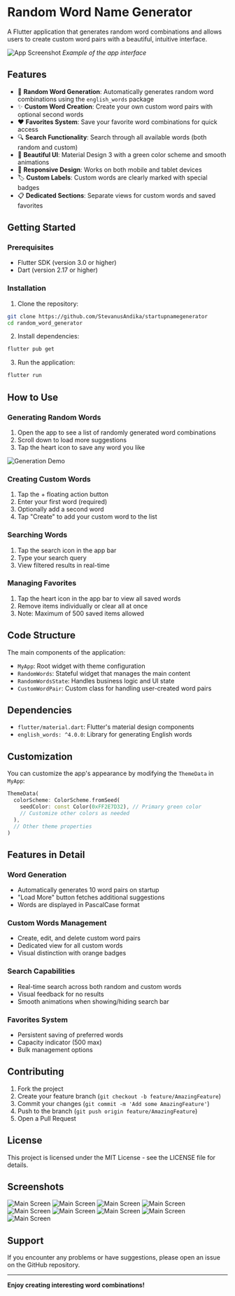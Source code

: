 # Random Word Name Generator

A Flutter application that generates random word combinations and allows users to create custom word pairs with a beautiful, intuitive interface.

![App Screenshot](image1.jpg)
*Example of the app interface*

## Features

- 🔄 **Random Word Generation**: Automatically generates random word combinations using the `english_words` package
- ✨ **Custom Word Creation**: Create your own custom word pairs with optional second words
- ❤️ **Favorites System**: Save your favorite word combinations for quick access
- 🔍 **Search Functionality**: Search through all available words (both random and custom)
- 🎨 **Beautiful UI**: Material Design 3 with a green color scheme and smooth animations
- 📱 **Responsive Design**: Works on both mobile and tablet devices
- 🏷️ **Custom Labels**: Custom words are clearly marked with special badges
- 📋 **Dedicated Sections**: Separate views for custom words and saved favorites

## Getting Started

### Prerequisites

- Flutter SDK (version 3.0 or higher)
- Dart (version 2.17 or higher)

### Installation

1. Clone the repository:
```bash
git clone https://github.com/StevanusAndika/startupnamegenerator
cd random_word_generator
```

2. Install dependencies:
```bash
flutter pub get
```

3. Run the application:
```bash
flutter run
```

## How to Use

### Generating Random Words

1. Open the app to see a list of randomly generated word combinations
2. Scroll down to load more suggestions
3. Tap the heart icon to save any word you like

![Generation Demo](https://via.placeholder.com/400x800/2E7D32/FFFFFF?text=Generation+Demo)

### Creating Custom Words

1. Tap the + floating action button
2. Enter your first word (required)
3. Optionally add a second word
4. Tap "Create" to add your custom word to the list

### Searching Words

1. Tap the search icon in the app bar
2. Type your search query
3. View filtered results in real-time

### Managing Favorites

1. Tap the heart icon in the app bar to view all saved words
2. Remove items individually or clear all at once
3. Note: Maximum of 500 saved items allowed

## Code Structure

The main components of the application:

- `MyApp`: Root widget with theme configuration
- `RandomWords`: Stateful widget that manages the main content
- `RandomWordsState`: Handles business logic and UI state
- `CustomWordPair`: Custom class for handling user-created word pairs

## Dependencies

- `flutter/material.dart`: Flutter's material design components
- `english_words: ^4.0.0`: Library for generating English words

## Customization

You can customize the app's appearance by modifying the `ThemeData` in `MyApp`:

```dart
ThemeData(
  colorScheme: ColorScheme.fromSeed(
    seedColor: const Color(0xFF2E7D32), // Primary green color
    // Customize other colors as needed
  ),
  // Other theme properties
)
```

## Features in Detail

### Word Generation
- Automatically generates 10 word pairs on startup
- "Load More" button fetches additional suggestions
- Words are displayed in PascalCase format

### Custom Words Management
- Create, edit, and delete custom word pairs
- Dedicated view for all custom words
- Visual distinction with orange badges

### Search Capabilities
- Real-time search across both random and custom words
- Visual feedback for no results
- Smooth animations when showing/hiding search bar

### Favorites System
- Persistent saving of preferred words
- Capacity indicator (500 max)
- Bulk management options

## Contributing

1. Fork the project
2. Create your feature branch (`git checkout -b feature/AmazingFeature`)
3. Commit your changes (`git commit -m 'Add some AmazingFeature'`)
4. Push to the branch (`git push origin feature/AmazingFeature`)
5. Open a Pull Request

## License

This project is licensed under the MIT License - see the LICENSE file for details.

## Screenshots

![Main Screen](image1.jpg)
![Main Screen](image2.jpg)
![Main Screen](image3.jpg)
![Main Screen](image4.jpg)
![Main Screen](image5.jpg)
![Main Screen](image6.jpg)
![Main Screen](image7.jpg)
![Main Screen](image8.jpg)
![Main Screen](image9.jpg)
## Support

If you encounter any problems or have suggestions, please open an issue on the GitHub repository.

---

**Enjoy creating interesting word combinations!**